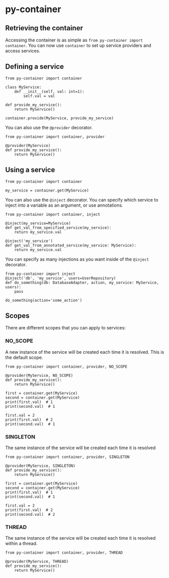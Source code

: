 # py-container

## Retrieving the container
Accessing the container is as simple as `from py-container import container`. You can now use `container` to set up service providers and access services.

## Defining a service
```
from py-container import container

class MyService:
    def __init__(self, val: int=1):
        self.val = val

def provide_my_service():
    return MyService()

container.provide(MyService, provide_my_service)
```

You can also use the `@provider` decorator.
```
from py-container import container, provider

@provider(MyService)
def provide_my_service():
    return MyService()
```

## Using a service
```
from py-container import container

my_service = container.get(MyService)
```

You can also use the `@inject` decorator. You can specify which service to inject into a variable as an argument, or use annotations.
```
from py-container import container, inject

@inject(my_service=MyService)
def get_val_from_specified_service(my_service):
    return my_service.val

@inject('my_service')
def get_val_from_annotated_service(my_service: MyService):
    return my_service.val
```

You can specify as many injections as you want inside of the `@inject` decorator.

```
from py-container import inject
@inject('db', 'my_service', users=UserRepository)
def do_something(db: DatabaseAdapter, action, my_service: MyService, users):
    pass

do_something(action='some_action')
```

## Scopes
There are different scopes that you can apply to services:

### NO_SCOPE
A new instance of the service will be created each time it is resolved. This is the default scope.

```
from py-container import container, provider, NO_SCOPE

@provider(MyService, NO_SCOPE)
def provide_my_service():
    return MyService()

first = container.get(MyService)
second = container.get(MyService)
print(first.val)  # 1
print(second.val)  # 1

first.val = 2
print(first.val)  # 2
print(second.val)  # 1
```

### SINGLETON
The same instance of the service will be created each time it is resolved

```
from py-container import container, provider, SINGLETON

@provider(MyService, SINGLETON)
def provide_my_service():
    return MyService()

first = container.get(MyService)
second = container.get(MyService)
print(first.val)  # 1
print(second.val)  # 1

first.val = 2
print(first.val)  # 2
print(second.val)  # 2
```

### THREAD
The same instance of the service will be created each time it is resolved within a thread.

```
from py-container import container, provider, THREAD

@provider(MyService, THREAD)
def provide_my_service():
    return MyService()
```